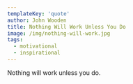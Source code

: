 ```yaml
---
templateKey: 'quote'
author: John Wooden
title: Nothing Will Work Unless You Do
image: /img/nothing-will-work.jpg
tags:
  - motivational
  - inspirational
---
```

Nothing will work unless you do.